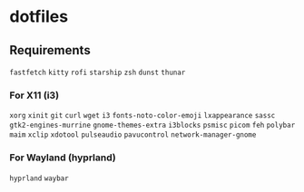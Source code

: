 # dotfiles
## Requirements
`fastfetch`
`kitty`
`rofi`
`starship`
`zsh`
`dunst`
`thunar`
### For X11 (i3)
`xorg`
`xinit`
`git`
`curl`
`wget`
`i3`
`fonts-noto-color-emoji`
`lxappearance`
`sassc`
`gtk2-engines-murrine`
`gnome-themes-extra`
`i3blocks`
`psmisc`
`picom`
`feh`
`polybar`
`maim`
`xclip`
`xdotool`
`pulseaudio`
`pavucontrol`
`network-manager-gnome`
### For Wayland (hyprland)
`hyprland`
`waybar`
